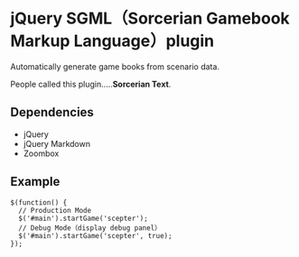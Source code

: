 # jQuery SGML（Sorcerian Gamebook Markup Language）plugin

Automatically generate game books from scenario data.

People called this plugin.....**Sorcerian Text**.

## Dependencies

- jQuery
- jQuery Markdown
- Zoombox

## Example

```
$(function() {
  // Production Mode
  $('#main').startGame('scepter');
  // Debug Mode（display debug panel）
  $('#main').startGame('scepter', true);
});
```
